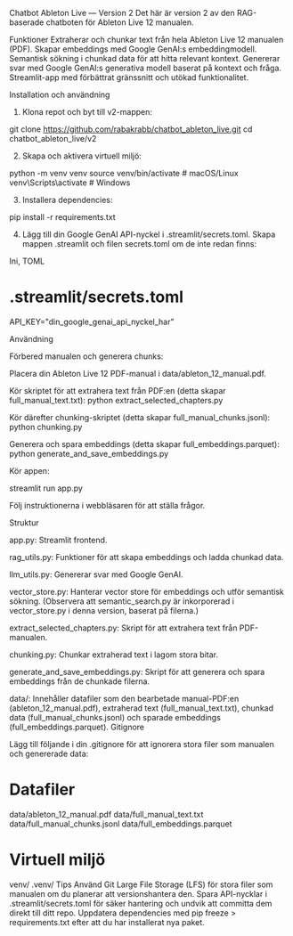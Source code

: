 Chatbot Ableton Live — Version 2
Det här är version 2 av den RAG-baserade chatboten för Ableton Live 12 manualen.

Funktioner
Extraherar och chunkar text från hela Ableton Live 12 manualen (PDF).
Skapar embeddings med Google GenAI:s embeddingmodell.
Semantisk sökning i chunkad data för att hitta relevant kontext.
Genererar svar med Google GenAI:s generativa modell baserat på kontext och fråga.
Streamlit-app med förbättrat gränssnitt och utökad funktionalitet.



Installation och användning


1. Klona repot och byt till v2-mappen:

git clone https://github.com/rabakrabb/chatbot_ableton_live.git
cd chatbot_ableton_live/v2



2. Skapa och aktivera virtuell miljö:

python -m venv venv
source venv/bin/activate  # macOS/Linux
venv\Scripts\activate     # Windows


3. Installera dependencies:

pip install -r requirements.txt


4. Lägg till din Google GenAI API-nyckel i .streamlit/secrets.toml. Skapa mappen .streamlit och filen secrets.toml om de inte redan finns:

Ini, TOML

# .streamlit/secrets.toml
API_KEY="din_google_genai_api_nyckel_har"



Användning

Förbered manualen och generera chunks:

Placera din Ableton Live 12 PDF-manual i data/ableton_12_manual.pdf.


Kör skriptet för att extrahera text från PDF:en (detta skapar full_manual_text.txt):
python extract_selected_chapters.py


Kör därefter chunking-skriptet (detta skapar full_manual_chunks.jsonl):
python chunking.py


Generera och spara embeddings (detta skapar full_embeddings.parquet):
python generate_and_save_embeddings.py


Kör appen:

streamlit run app.py

Följ instruktionerna i webbläsaren för att ställa frågor.


Struktur

app.py: Streamlit frontend.

rag_utils.py: Funktioner för att skapa embeddings och ladda chunkad data.

llm_utils.py: Genererar svar med Google GenAI.

vector_store.py: Hanterar vector store för embeddings och utför semantisk sökning. (Observera att semantic_search.py är inkorporerad i vector_store.py i denna version, baserat på filerna.)

extract_selected_chapters.py: Skript för att extrahera text från PDF-manualen.

chunking.py: Chunkar extraherad text i lagom stora bitar.

generate_and_save_embeddings.py: Skript för att generera och spara embeddings från de chunkade filerna.

data/: Innehåller datafiler som den bearbetade manual-PDF:en (ableton_12_manual.pdf), extraherad text (full_manual_text.txt), chunkad data (full_manual_chunks.jsonl) och sparade embeddings (full_embeddings.parquet).
Gitignore


Lägg till följande i din .gitignore för att ignorera stora filer som manualen och genererade data:

# Datafiler
data/ableton_12_manual.pdf
data/full_manual_text.txt
data/full_manual_chunks.jsonl
data/full_embeddings.parquet

# Virtuell miljö
venv/
.venv/
Tips
Använd Git Large File Storage (LFS) för stora filer som manualen om du planerar att versionshantera den.
Spara API-nycklar i .streamlit/secrets.toml för säker hantering och undvik att committa dem direkt till ditt repo.
Uppdatera dependencies med pip freeze > requirements.txt efter att du har installerat nya paket.
